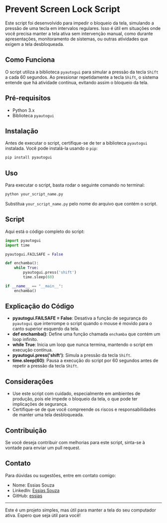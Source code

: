 
# Prevent Screen Lock Script

Este script foi desenvolvido para impedir o bloqueio da tela, simulando a pressão de uma tecla em intervalos regulares. Isso é útil em situações onde você precisa manter a tela ativa sem intervenção manual, como durante apresentações, monitoramento de sistemas, ou outras atividades que exigem a tela desbloqueada.

## Como Funciona

O script utiliza a biblioteca `pyautogui` para simular a pressão da tecla `Shift` a cada 60 segundos. Ao pressionar repetidamente a tecla `Shift`, o sistema entende que há atividade contínua, evitando assim o bloqueio da tela.

## Pré-requisitos

- Python 3.x
- Biblioteca `pyautogui`

## Instalação

Antes de executar o script, certifique-se de ter a biblioteca `pyautogui` instalada. Você pode instalá-la usando o `pip`:

```bash
pip install pyautogui
```

## Uso

Para executar o script, basta rodar o seguinte comando no terminal:

```bash
python your_script_name.py
```

Substitua `your_script_name.py` pelo nome do arquivo que contém o script.

## Script

Aqui está o código completo do script:

```python
import pyautogui
import time

pyautogui.FAILSAFE = False

def enchamba():
    while True:
        pyautogui.press('shift')
        time.sleep(60)

if __name__ == "__main__":
    enchamba()
```

## Explicação do Código

- **pyautogui.FAILSAFE = False**: Desativa a função de segurança do `pyautogui` que interrompe o script quando o mouse é movido para o canto superior esquerdo da tela.
- **def enchamba()**: Define uma função chamada `enchamba` que contém um loop infinito.
- **while True**: Inicia um loop que nunca termina, mantendo o script em execução contínua.
- **pyautogui.press('shift')**: Simula a pressão da tecla `Shift`.
- **time.sleep(60)**: Pausa a execução do script por 60 segundos antes de repetir a pressão da tecla `Shift`.

## Considerações

- Use este script com cuidado, especialmente em ambientes de produção, pois ele impede o bloqueio da tela, o que pode ter implicações de segurança.
- Certifique-se de que você compreende os riscos e responsabilidades de manter uma tela desbloqueada.

## Contribuição

Se você deseja contribuir com melhorias para este script, sinta-se à vontade para enviar um pull request.

## Contato

Para dúvidas ou sugestões, entre em contato comigo:

- Nome: Essias Souza
- LinkedIn: [Essias Souza](https://www.linkedin.com/in/essias-souza-34317277/)
- GitHub: [essias](https://github.com/essias)

---

Este é um projeto simples, mas útil para manter a tela do seu computador ativa. Espero que seja útil para você!
